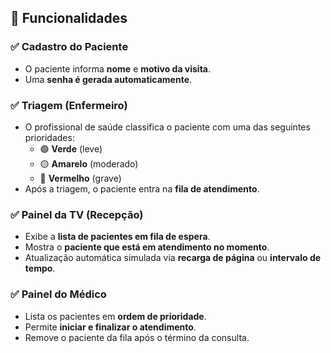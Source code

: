 ## 🧩 Funcionalidades

### ✅ Cadastro do Paciente
- O paciente informa **nome** e **motivo da visita**.
- Uma **senha é gerada automaticamente**.

### ✅ Triagem (Enfermeiro)
- O profissional de saúde classifica o paciente com uma das seguintes prioridades:
  - 🟢 **Verde** (leve)
  - 🟡 **Amarelo** (moderado)
  - 🔴 **Vermelho** (grave)
- Após a triagem, o paciente entra na **fila de atendimento**.

### ✅ Painel da TV (Recepção)
- Exibe a **lista de pacientes em fila de espera**.
- Mostra o **paciente que está em atendimento no momento**.
- Atualização automática simulada via **recarga de página** ou **intervalo de tempo**.

### ✅ Painel do Médico
- Lista os pacientes em **ordem de prioridade**.
- Permite **iniciar e finalizar o atendimento**.
- Remove o paciente da fila após o término da consulta.
